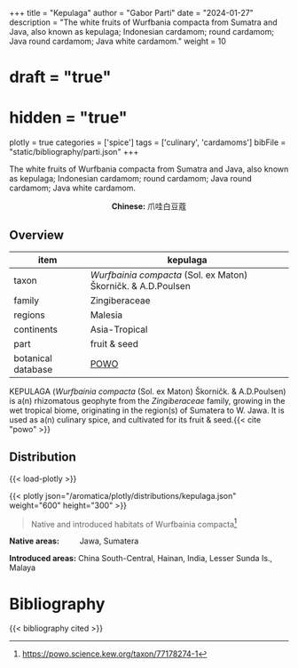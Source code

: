 +++
title = "Kepulaga"
author = "Gabor Parti"
date = "2024-01-27"
description = "The white fruits of Wurfbania compacta from Sumatra and Java, also known as kepulaga; Indonesian cardamom; round cardamom; Java round cardamom; Java white cardamom."
weight = 10
# draft = "true"
# hidden = "true"
plotly = true
categories = ['spice']
tags = ['culinary', 'cardamoms']
bibFile = "static/bibliography/parti.json"
+++

The white fruits of Wurfbania compacta from Sumatra and Java, also known as kepulaga; Indonesian cardamom; round cardamom; Java round cardamom; Java white cardamom.

<center>

**Chinese:** <span class="traditional-chinese-text">爪哇白豆蔻</span>

</center>

## Overview

|       item       |                           kepulaga                          |
|------------------|-------------------------------------------------------------|
|       taxon      |*Wurfbainia compacta* (Sol. ex Maton) Škorničk. & A.D.Poulsen|
|      family      |                        Zingiberaceae                        |
|      regions     |                           Malesia                           |
|    continents    |                        Asia-Tropical                        |
|       part       |                         fruit & seed                        |
|botanical database|    [POWO](https://powo.science.kew.org/taxon/77178274-1)    |

KEPULAGA (*Wurfbainia compacta* (Sol. ex Maton) Škorničk. & A.D.Poulsen) is a(n) rhizomatous geophyte from the *Zingiberaceae* family, growing in the wet tropical biome, originating in the region(s) of Sumatera to W. Jawa. It is used as a(n) culinary spice, and cultivated for its fruit & seed.{{< cite "powo" >}}



## Distribution

{{< load-plotly >}}

{{< plotly json="/aromatica/plotly/distributions/kepulaga.json" weight="600" height="300" >}}

>Native and introduced habitats of Wurfbainia compacta[^powo]

[^powo]: https://powo.science.kew.org/taxon/77178274-1

<p style="text-align:left;">

**Native areas:** &ensp; &ensp; &ensp; Jawa, Sumatera

**Introduced areas:** China South-Central, Hainan, India, Lesser Sunda Is., Malaya

</p>



# Bibliography

{{< bibliography cited >}}

